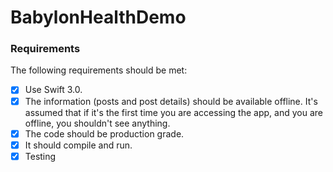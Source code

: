 # BabylonHealthDemo

### Requirements 

The following requirements should be met:

- [x] Use Swift 3.0.
- [x] The information (posts and post details) should be available offline. It's assumed that if it's the first time you are accessing the app, and you are offline, you shouldn't see anything.
- [x] The code should be production grade. 
- [x] It should compile and run.
- [x] Testing
